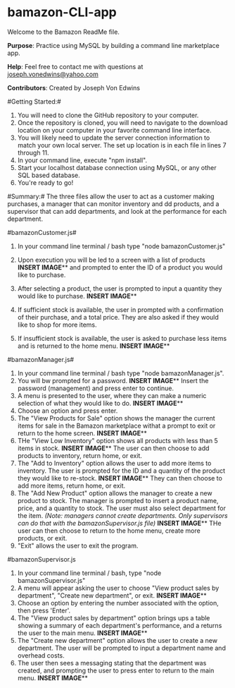 # bamazon-CLI-app
Welcome to the Bamazon ReadMe file.

**Purpose**: Practice using MySQL by building a command line marketplace app.

**Help**: Feel free to contact me with questions at joseph.vonedwins@yahoo.com

**Contributors**: Created by Joseph Von Edwins


#Getting Started:# 
1. You will need to clone the GitHub repository to your computer.
2. Once the repository is cloned, you will need to navigate to the download location on your computer in your favorite command line interface.
3. You will likely need to update the  server connection information to match your own local server. The set up location is in each file in lines 7 through 11.
4. In your command line, execute "npm install".
5. Start your localhost database connection using MySQL, or any other SQL based database.
6. You're ready to go!

#Summary:# 
The three files allow the user to act as a customer making purchases, a manager that can monitor inventory and dd products, and a supervisor that can add departments, and look at the performance for each department.

#bamazonCustomer.js#
1. In your command line terminal / bash type "node bamazonCustomer.js"
2. Upon execution you will be led to a screen with a list of products
 ********INSERT IMAGE**********
 and prompted to enter the ID of a product you would like to purchase. 
 3. After selecting a product, the user is prompted to input a quantity they would like to purchase.
 ********INSERT IMAGE**********
 4. If sufficient stock is available, the user in prompted with a confirmation of their purchase, and a total price. They are also asked if they would like to shop for more items.

 5. If insufficient stock is available, the user is asked to purchase less items and is returned to the home menu.
  ********INSERT IMAGE**********


  #bamazonManager.js#
 1. In your command line terminal / bash type "node bamazonManager.js".
 2. You will bw prompted for a password.
 ********INSERT IMAGE**********
 Insert the password (management) and press enter to continue.
 3. A menu is presented to the user, where they can make a numeric selection of what they would like to do.
 ********INSERT IMAGE**********
 4. Choose an option and press enter.
 5. The "View Products for Sale" option shows the manager the current items for sale in the Bamazon marketplace withat a prompt to exit or return to the home screen.
 ********INSERT IMAGE**********
 6. THe "View Low Inventory" option shows all products with less than 5 items in stock.
 ********INSERT IMAGE**********
 The user can then choose to add products to inventory, return home, or exit.
 7. The "Add to Inventory" option allows the user to add more items to inventory. The user is prompted for the ID and a quantity of the product they would like to re-stock.
 ********INSERT IMAGE**********
 They can then choose to add more items, return home, or exit.
 8. The "Add New Product" option allows the manager to create a new product to stock. The manager is prompted to insert a product name, price, and a quantity to stock. The user must also select department for the item. *(Note: managers cannot create departments. Only supervisors can do that with the bamazonSupervisor.js file)*
 ********INSERT IMAGE**********
THe user can then choose to return to the home menu, create more products, or exit.
9. "Exit" allows the user to exit the program.


#bamazonSupervisor.js
1. In your command line terminal / bash, type "node bamazonSupervisor.js"
2. A menu will appear asking the user to choose "View product sales by department", "Create new department", or exit.
********INSERT IMAGE**********
3. Choose an option by entering the number associated with the option, then press 'Enter'.
4. The "View product sales by department" option brings ups a table showing a summary of each department's performance, and a returns the user to the main menu.
********INSERT IMAGE**********
5. The "Create new department" option allows the user to create a new department. The user will be prompted to input a department name and overhead costs.
6. The user then sees a messaging stating that the department was created, and prompting the user to press enter to return to the main menu.
********INSERT IMAGE**********

